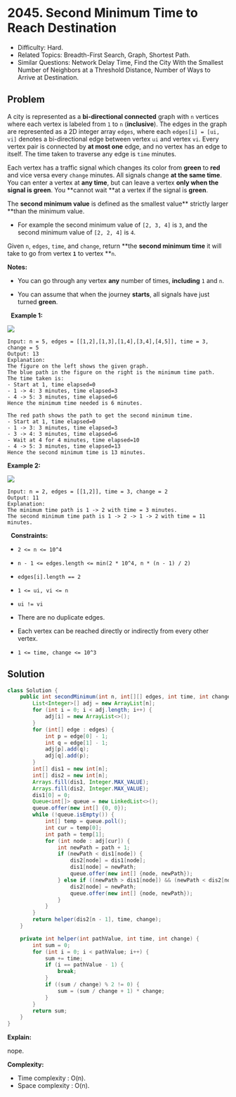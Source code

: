 # 2045. Second Minimum Time to Reach Destination

- Difficulty: Hard.
- Related Topics: Breadth-First Search, Graph, Shortest Path.
- Similar Questions: Network Delay Time, Find the City With the Smallest Number of Neighbors at a Threshold Distance, Number of Ways to Arrive at Destination.

## Problem

A city is represented as a **bi-directional connected** graph with ```n``` vertices where each vertex is labeled from ```1``` to ```n``` (**inclusive**). The edges in the graph are represented as a 2D integer array ```edges```, where each ```edges[i] = [ui, vi]``` denotes a bi-directional edge between vertex ```ui``` and vertex ```vi```. Every vertex pair is connected by **at most one** edge, and no vertex has an edge to itself. The time taken to traverse any edge is ```time``` minutes.

Each vertex has a traffic signal which changes its color from **green** to **red** and vice versa every ```change``` minutes. All signals change **at the same time**. You can enter a vertex at **any time**, but can leave a vertex **only when the signal is green**. You **cannot wait **at a vertex if the signal is **green**.

The **second minimum value** is defined as the smallest value** strictly larger **than the minimum value.


	
- For example the second minimum value of ```[2, 3, 4]``` is ```3```, and the second minimum value of ```[2, 2, 4]``` is ```4```.


Given ```n```, ```edges```, ```time```, and ```change```, return **the **second minimum time** it will take to go from vertex **```1```** to vertex **```n```.

**Notes:**


	
- You can go through any vertex **any** number of times, **including** ```1``` and ```n```.
	
- You can assume that when the journey **starts**, all signals have just turned **green**.


 
**Example 1:**

![](https://assets.leetcode.com/uploads/2021/09/29/e2.png)

```
Input: n = 5, edges = [[1,2],[1,3],[1,4],[3,4],[4,5]], time = 3, change = 5
Output: 13
Explanation:
The figure on the left shows the given graph.
The blue path in the figure on the right is the minimum time path.
The time taken is:
- Start at 1, time elapsed=0
- 1 -> 4: 3 minutes, time elapsed=3
- 4 -> 5: 3 minutes, time elapsed=6
Hence the minimum time needed is 6 minutes.

The red path shows the path to get the second minimum time.
- Start at 1, time elapsed=0
- 1 -> 3: 3 minutes, time elapsed=3
- 3 -> 4: 3 minutes, time elapsed=6
- Wait at 4 for 4 minutes, time elapsed=10
- 4 -> 5: 3 minutes, time elapsed=13
Hence the second minimum time is 13 minutes.      
```

**Example 2:**

![](https://assets.leetcode.com/uploads/2021/09/29/eg2.png)

```
Input: n = 2, edges = [[1,2]], time = 3, change = 2
Output: 11
Explanation:
The minimum time path is 1 -> 2 with time = 3 minutes.
The second minimum time path is 1 -> 2 -> 1 -> 2 with time = 11 minutes.
```

 
**Constraints:**


	
- ```2 <= n <= 10^4```
	
- ```n - 1 <= edges.length <= min(2 * 10^4, n * (n - 1) / 2)```
	
- ```edges[i].length == 2```
	
- ```1 <= ui, vi <= n```
	
- ```ui != vi```
	
- There are no duplicate edges.
	
- Each vertex can be reached directly or indirectly from every other vertex.
	
- ```1 <= time, change <= 10^3```



## Solution

```java
class Solution {
    public int secondMinimum(int n, int[][] edges, int time, int change) {
        List<Integer>[] adj = new ArrayList[n];
        for (int i = 0; i < adj.length; i++) {
            adj[i] = new ArrayList<>();
        }
        for (int[] edge : edges) {
            int p = edge[0] - 1;
            int q = edge[1] - 1;
            adj[p].add(q);
            adj[q].add(p);
        }
        int[] dis1 = new int[n];
        int[] dis2 = new int[n];
        Arrays.fill(dis1, Integer.MAX_VALUE);
        Arrays.fill(dis2, Integer.MAX_VALUE);
        dis1[0] = 0;
        Queue<int[]> queue = new LinkedList<>();
        queue.offer(new int[] {0, 0});
        while (!queue.isEmpty()) {
            int[] temp = queue.poll();
            int cur = temp[0];
            int path = temp[1];
            for (int node : adj[cur]) {
                int newPath = path + 1;
                if (newPath < dis1[node]) {
                    dis2[node] = dis1[node];
                    dis1[node] = newPath;
                    queue.offer(new int[] {node, newPath});
                } else if ((newPath > dis1[node]) && (newPath < dis2[node])) {
                    dis2[node] = newPath;
                    queue.offer(new int[] {node, newPath});
                }
            }
        }
        return helper(dis2[n - 1], time, change);
    }

    private int helper(int pathValue, int time, int change) {
        int sum = 0;
        for (int i = 0; i < pathValue; i++) {
            sum += time;
            if (i == pathValue - 1) {
                break;
            }
            if ((sum / change) % 2 != 0) {
                sum = (sum / change + 1) * change;
            }
        }
        return sum;
    }
}
```

**Explain:**

nope.

**Complexity:**

* Time complexity : O(n).
* Space complexity : O(n).
